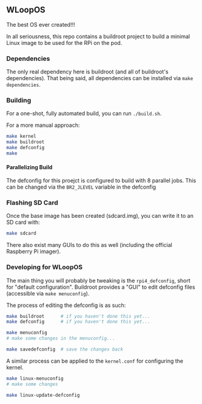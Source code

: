 ## WLoopOS

The best OS ever created!!!

In all seriousness, this repo contains a buildroot project to build a minimal Linux image
to be used for the RPi on the pod.

### Dependencies

The only real dependency here is buildroot (and all of buildroot's dependencies).
That being said, all dependencies can be installed via `make dependencies`.

### Building

For a one-shot, fully automated build, you can run `./build.sh`.

For a more manual approach:

```bash
make kernel
make buildroot
make defconfig
make
```

#### Parallelizing Build

The defconfig for this proejct is configured to build with 8 parallel jobs. This
can be changed via the `BR2_JLEVEL` variable in the defconfig

### Flashing SD Card

Once the base image has been created (sdcard.img), you can write it to an SD card with:

```bash
make sdcard
```

There also exist many GUIs to do this as well (including the official Raspberry Pi imager).

### Developing for WLoopOS

The main thing you will probably be tweaking is the `rpi4_defconfig`, short for "default
configuration". Buildroot provides a "GUI" to edit defconfig files (accessible via `make
menuconfig`).

The process of editing the defconfig is as such:

```bash
make buildroot      # if you haven't done this yet...
make defconfig      # if you haven't done this yet...

make menuconfig
# make some changes in the menuconfig...

make savedefconfig  # save the changes back
```

A similar process can be applied to the `kernel.conf` for configuring the kernel.

```bash
make linux-menuconfig
# make some changes

make linux-update-defconfig
```


